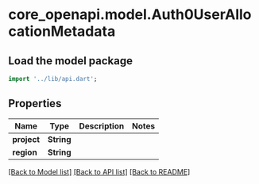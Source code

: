 # core_openapi.model.Auth0UserAllocationMetadata

## Load the model package
```dart
import '../lib/api.dart';
```

## Properties
Name | Type | Description | Notes
------------ | ------------- | ------------- | -------------
**project** | **String** |  | 
**region** | **String** |  | 

[[Back to Model list]](../README.md#documentation-for-models) [[Back to API list]](../README.md#documentation-for-api-endpoints) [[Back to README]](../README.md)


